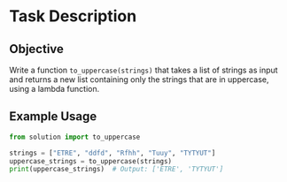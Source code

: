 # Task Description

## Objective

Write a function `to_uppercase(strings)` that takes a list of strings as input and returns a new list containing only the strings that are in uppercase, using a lambda function.

## Example Usage

```python
from solution import to_uppercase

strings = ["ETRE", "ddfd", "Rfhh", "Tuuy", "TYTYUT"]
uppercase_strings = to_uppercase(strings)
print(uppercase_strings)  # Output: ['ETRE', 'TYTYUT']

